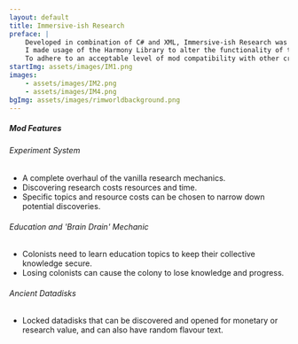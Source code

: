 ```yaml
---
layout: default
title: Immersive-ish Research
preface: |
    Developed in combination of C# and XML, Immersive-ish Research was designed as a complete overhaul of the original game's research mechanic, adding a new level of immersion and difficulty to the game. This was a substantial project to develop, as I had to spend a lot of time understanding an already existed codebase, and to also make sure that I adhered to it in my own project. 
    I made usage of the Harmony Library to alter the functionality of the original codebase at runtime, and I also used XPath to modify existing XML schema that Rimworld uses to store various things, such as buildings and characters.
    To adhere to an acceptable level of mod compatibility with other created mods, I used every effort to limit the usage of Harmony and XPath patching, and opted to derive as much functionality as possible from existing classes. Immersive-ish Research almost completely overhauls the original research mechanics with an entirely new gameplay loop.
startImg: assets/images/IM1.png
images:
    - assets/images/IM2.png
    - assets/images/IM4.png
bgImg: assets/images/rimworldbackground.png
---
```





##### Mod Features

###### Experiment System
* A complete overhaul of the vanilla research mechanics.
* Discovering research costs resources and time.
* Specific topics and resource costs can be chosen to narrow down potential discoveries.

###### Education and 'Brain Drain' Mechanic
* Colonists need to learn education topics to keep their collective knowledge secure.
* Losing colonists can cause the colony to lose knowledge and progress.

###### Ancient Datadisks
* Locked datadisks that can be discovered and opened for monetary or research value, and can also have random flavour text.